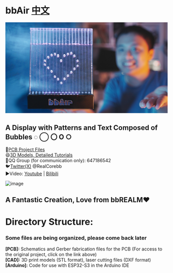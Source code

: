 # bbAir [中文](https://github.com/RealCorebb/bbAir/blob/main/README.md "中文")  
![image](https://github.com/RealCorebb/bbAir/blob/main/IMG/Cover_Final.jpg?raw=true)
## A Display with Patterns and Text Composed of Bubbles ◌ ◯ 〇  O ○ 

🔗[PCB Project Files](https://oshwhub.com/corebb/bbair_5v "PCB Project Files")  
😄[3D Models, Detailed Tutorials](https://afdian.net/a/kuruibb "3D Models, Detailed Tutorials")  
🐧QQ Group (for communication only): 647186542  
🐦[Twitter(X)](https://twitter.com/RealCorebb "@RealCorebb") @RealCorebb  
▶️Video: [Youtube](https://youtu.be/Ths1KAzwM9w "Youtube")  |  [Bilibili](https://www.bilibili.com/video/BV1og4y1Z7bx/ "Bilibili")  

![image](https://github.com/RealCorebb/bbAir/blob/main/IMG/poster.png?raw=true)  

## A Fantastic Creation, Love from bbREALM♥

# Directory Structure:
### Some files are being organized, please come back later
**[PCB]:** Schematics and Gerber fabrication files for the PCB (For access to the original project, click on the link above)  
**[CAD]:** 3D print models (STL format), laser cutting files (DXF format)  
**[Arduino]:** Code for use with ESP32-S3 in the Arduino IDE
